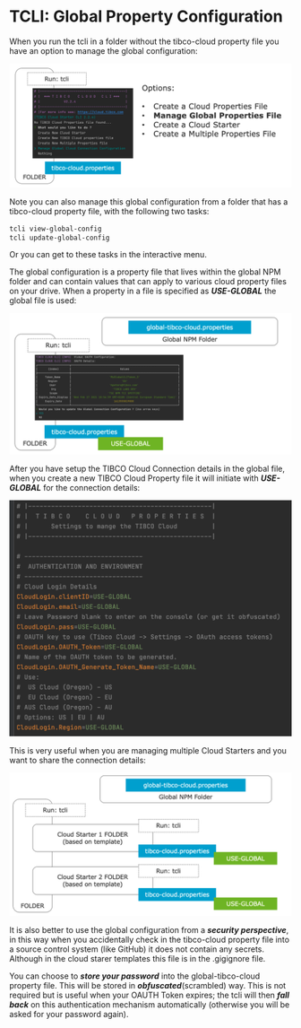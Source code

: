 # TCLI: Global Property Configuration
When you run the tcli in a folder without the tibco-cloud property file you have an option to manage the global configuration:

![TCLI_Show_Links](imgs/001_Manage_Global.png#zoom)


Note you can also manage this global configuration from a folder that has a tibco-cloud property file, with the following two tasks:

```console
tcli view-global-config
tcli update-global-config
```

Or you can get to these tasks in the interactive menu.

The global configuration is a property file that lives within the global NPM folder and can contain values that can apply to various cloud property files on your drive. When a property in a file is specified as ***USE-GLOBAL*** the global file is used:

![TCLI_Show_Links](imgs/001_Global_Prop.png#zoom)

After you have setup the TIBCO Cloud Connection details in the global file, when you create a new TIBCO Cloud Property file it will initiate with ***USE-GLOBAL*** for the connection details:

![TCLI_Show_Links](imgs/001_Global_Set.png)


This is very useful when you are managing multiple Cloud Starters and you want to share the connection details:

![TCLI_Show_Links](imgs/001_CS_Global.png)

It is also better to use the global configuration from a ***security perspective***, in this way when you accidentally check in the tibco-cloud property file into a source control system (like GitHub) it does not contain any secrets. Although in the cloud starer templates this file is in the .gigignore file.

You can choose to ***store your password*** into the global-tibco-cloud property file. This will be stored in ***obfuscated***(scrambled) way. This is not required but is useful when your OAUTH Token expires; the tcli will then ***fall back*** on this authentication mechanism automatically (otherwise you will be asked for your password again).
